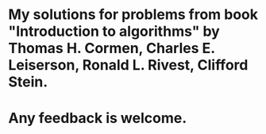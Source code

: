 # My solutions for problems from book "Introduction to algorithms" by Thomas H. Cormen, Charles E. Leiserson, Ronald L. Rivest, Clifford Stein.

# Any feedback is welcome.
